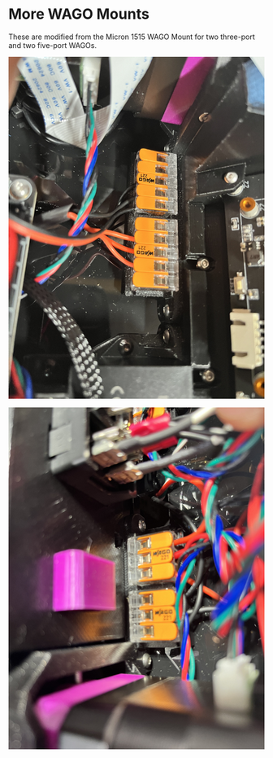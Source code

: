 
# More WAGO Mounts

These are modified from the Micron 1515 WAGO Mount for two three-port and two five-port WAGOs.

![five-port](images/IMG_2080.JPG)

![two-port](images/IMG_2082.JPG)